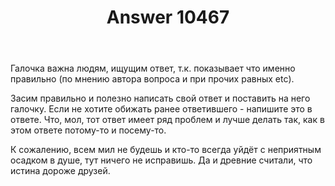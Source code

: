 ﻿---
title: "Answer 10467"
se.owner.user_id: 17609
se.owner.display_name: "ЮрийСПб"
se.owner.link: "https://ru.meta.stackoverflow.com/users/17609/%d0%ae%d1%80%d0%b8%d0%b9%d0%a1%d0%9f%d0%b1"
se.answer_id: 10467
se.question_id: 10466
se.post_type: answer
se.score: 19
se.is_accepted: False
---
<p>Галочка важна людям, ищущим ответ, т.к. показывает что именно правильно (по мнению автора вопроса и при прочих равных etc).</p>

<p>Засим правильно и полезно написать свой ответ и поставить на него галочку. Если не хотите обижать ранее ответившего - напишите это в ответе. Что, мол, тот ответ имеет ряд проблем и лучше делать так, как в этом ответе потому-то и посему-то.</p>

<p>К сожалению, всем мил не будешь и кто-то всегда уйдёт с неприятным осадком в душе, тут ничего не исправишь. Да и древние считали, что истина дороже друзей.</p>
